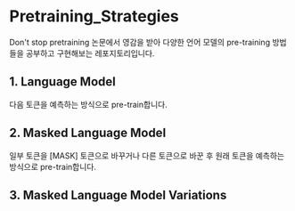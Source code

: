 # Pretraining_Strategies

Don't stop pretraining 논문에서 영감을 받아 다양한 언어 모델의 pre-training 방법들을 공부하고 구현해보는 레포지토리입니다.

## 1. Language Model
다음 토큰을 예측하는 방식으로 pre-train합니다.

## 2. Masked Language Model
일부 토큰을 [MASK] 토큰으로 바꾸거나 다른 토큰으로 바꾼 후 원래 토큰을 예측하는 방식으로 pre-train합니다.

## 3. Masked Language Model Variations
